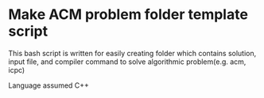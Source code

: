 # Make ACM problem folder template script
This bash script is written for easily creating folder which contains solution, input file, and compiler command to solve algorithmic problem(e.g. acm, icpc)

Language assumed C++ 

